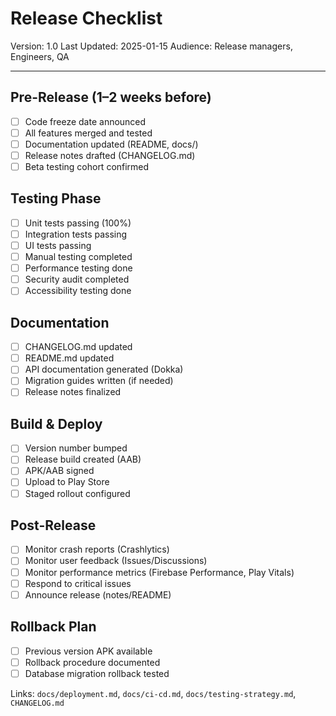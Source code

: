 # Release Checklist

Version: 1.0
Last Updated: 2025-01-15
Audience: Release managers, Engineers, QA

---

## Pre-Release (1–2 weeks before)
- [ ] Code freeze date announced
- [ ] All features merged and tested
- [ ] Documentation updated (README, docs/)
- [ ] Release notes drafted (CHANGELOG.md)
- [ ] Beta testing cohort confirmed

## Testing Phase
- [ ] Unit tests passing (100%)
- [ ] Integration tests passing
- [ ] UI tests passing
- [ ] Manual testing completed
- [ ] Performance testing done
- [ ] Security audit completed
- [ ] Accessibility testing done

## Documentation
- [ ] CHANGELOG.md updated
- [ ] README.md updated
- [ ] API documentation generated (Dokka)
- [ ] Migration guides written (if needed)
- [ ] Release notes finalized

## Build & Deploy
- [ ] Version number bumped
- [ ] Release build created (AAB)
- [ ] APK/AAB signed
- [ ] Upload to Play Store
- [ ] Staged rollout configured

## Post-Release
- [ ] Monitor crash reports (Crashlytics)
- [ ] Monitor user feedback (Issues/Discussions)
- [ ] Monitor performance metrics (Firebase Performance, Play Vitals)
- [ ] Respond to critical issues
- [ ] Announce release (notes/README)

## Rollback Plan
- [ ] Previous version APK available
- [ ] Rollback procedure documented
- [ ] Database migration rollback tested

Links: `docs/deployment.md`, `docs/ci-cd.md`, `docs/testing-strategy.md`, `CHANGELOG.md`
